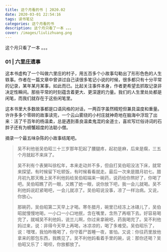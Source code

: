 ```yaml
---
title: 这个月看的书 | 2020.02
date: 2020-03-01 22:54:16
tags: 读书笔记
categories: 这个月看的书
description: 这个月只看了一本 。。。
cover: /images/liulizhuang.png
---
```


这个月只看了一本 。。。

### 01 | 六里庄遗事

这本书虚构了一个叫做六里庄的村子，用五百多个小故事勾勒出了形形色色的人生轶事。作者在一篇文章中曾讲过自己读很多笔记小说的时候，很多都只有十分平常的记录，某年某月某事，如此而已。比起关注事件本身，作者更希望去抓取记录非决定性瞬间。那些平常的时刻蕴含着更大、更深邃的力量。我们的人生里处处都是闲笔，而我们就存在于这些闲笔里。

这本书里大多数故事都是口语风格的对话，一两百字虽然精短但兼具温度和重量。许许多多个零碎的故事读完，一个云山雾绕的小村庄就神奇地在脑海中浮现了出来：活了千百年的杨温柔，总是遇到善良温柔鬼混的金道士，喜欢写烂俗诗词的石胖子还有为螃蟹超度的法聪小僧。

摘录一个最五味杂陈的小故事结尾吧。

> 吴不利他爸吴伯昭三十三岁那年犯起了腰腿疼，起初是麻，后来是瘸，三五个月就起不来床了。 
> 
> 吴不利有个表舅叫徐松年，本来走动并不多，但自打吴伯昭没法下床，就常来探望。有时候留下吃顿饭，有时候看看就走。最后一次来是腊月初七。腊月初九那天晚上吴不利他妈给吴伯昭端来一碗药，说药给你熬好了，你喝了吧。吴伯昭瞧了药一眼，又瞧了她一眼，说你放下吧，我一会儿就喝。吴不利他妈说赶紧喝吧，一会儿就凉了。吴伯昭说没事，凉了一样治病。又说，你放心。 
> 
> 那碗药，吴伯昭第二天早上才喝。寒冬腊月，碗里已经冻上冰碴儿了，吴伯昭就慢慢地喝，一小口一小口地抿，含在嘴里，含热了再咽下去。好容易喝完了，就喊吴不利他妈，说兰儿啊，你过来拿碗吧，药我喝完了。吴不利他妈过来，说：非得今天早上再喝，冰凉凉的，喝了多难受。吴伯昭乐了，说：嘿嘿，我怕昨晚喝了，你守着尸首睡一夜，害怕。又说：你往药里放他拿来的那包东西，我瞧见了。吴不利他妈看着手里的碗，说：那你还喝？吴伯昭又乐了：喝呗，你放都放了。 